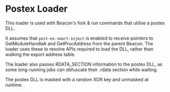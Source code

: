 # Postex Loader

This loader is used with Beacon's fork & run commands that utilise a postex DLL.

It assumes that `post-ex.smart-inject` is enabled to receive pointers to
GetModuleHandleA and GetProcAddress from the parent Beacon.  The loader
uses these to resolve APIs required to load the DLL, rather than walking
the export address table.

The loader also passes RDATA_SECTION information to the postex DLL, as
some long-running jobs can obfuscate their .rdata section while waiting.

The postex DLL is masked with a random XOR key and unmasked at runtime.
